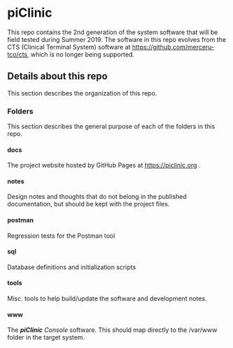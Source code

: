 # piClinic

This repo contains the 2nd generation of the system software that will be field tested during Summer 2019. The software in this repo evolves from the CTS (Clinical Terminal System) software at https://github.com/merceru-tco/cts, which is no longer being supported.

## Details about this repo

This section describes the organization of this repo.

### Folders

This section describes the general purpose of each of the folders in this repo.

#### docs

The project website hosted by GitHub Pages at https://piclinic.org .

#### notes

Design notes and thoughts that do not belong in the published documentation, but should be kept with the project files.

#### postman

Regression tests for the Postman tool

#### sql

Database definitions and initialization scripts

#### tools

Misc. tools to help build/update the software and development notes.

#### www

The _**piClinic** Console_ software. This should map directly to the /var/www folder in the target system.